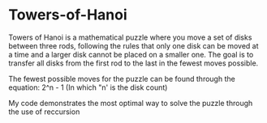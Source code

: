 # Towers-of-Hanoi

Towers of Hanoi is a mathematical puzzle where you move a set of disks between three rods, following the rules that only one disk can be moved at a time and a larger disk cannot be placed on a smaller one. The goal is to transfer all disks from the first rod to the last in the fewest moves possible.

The fewest possible moves for the puzzle can be found through the equation: 2^n - 1 (In which "n' is the disk count)

My code demonstrates the most optimal way to solve the puzzle through the use of reccursion



